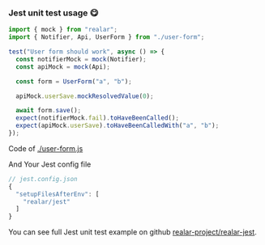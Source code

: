 ### Jest unit test usage :yum:

```javascript
import { mock } from "realar";
import { Notifier, Api, UserForm } from "./user-form";

test("User form should work", async () => {
  const notifierMock = mock(Notifier);
  const apiMock = mock(Api);

  const form = UserForm("a", "b");

  apiMock.userSave.mockResolvedValue(0);

  await form.save();
  expect(notifierMock.fail).toHaveBeenCalled();
  expect(apiMock.userSave).toHaveBeenCalledWith("a", "b");
});
```
Code of [./user-form.js](./jest-user-form.md)

And Your Jest config file

```javascript
// jest.config.json
{
  "setupFilesAfterEnv": [
    "realar/jest"
  ]
}
```

You can see full Jest unit test example on github [realar-project/realar-jest](https://github.com/realar-project/realar-jest).
